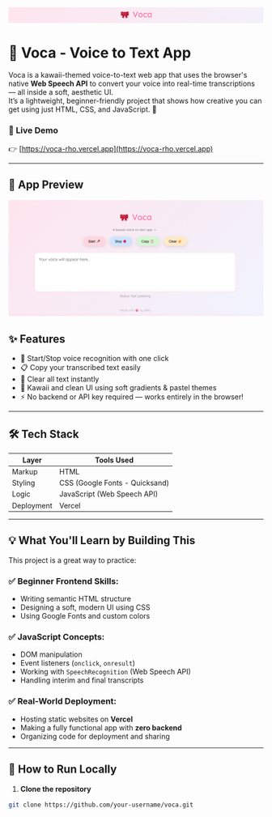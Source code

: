 ![Voca Banner](banner.png)
# 🎀 Voca - Voice to Text App

Voca is a kawaii-themed voice-to-text web app that uses the browser's native **Web Speech API** to convert your voice into real-time transcriptions — all inside a soft, aesthetic UI.  
It’s a lightweight, beginner-friendly project that shows how creative you can get using just HTML, CSS, and JavaScript. 🌸

### 🔗 Live Demo

👉 [https://voca-rho.vercel.app](https://voca-rho.vercel.app)

---
## 📸 App Preview

![Screenshot of Voca](screenshot-voca.png)

## ✨ Features

- 🎤 Start/Stop voice recognition with one click
- 📋 Copy your transcribed text easily
- 🧽 Clear all text instantly
- 💅 Kawaii and clean UI using soft gradients & pastel themes
- ⚡ No backend or API key required — works entirely in the browser!

---

## 🛠️ Tech Stack

| Layer        | Tools Used                  |
|--------------|-----------------------------|
| Markup       | HTML                        |
| Styling      | CSS (Google Fonts - Quicksand) |
| Logic        | JavaScript (Web Speech API) |
| Deployment   | Vercel                      |

---

## 💡 What You'll Learn by Building This

This project is a great way to practice:

### ✅ Beginner Frontend Skills:
- Writing semantic HTML structure
- Designing a soft, modern UI using CSS
- Using Google Fonts and custom colors

### ✅ JavaScript Concepts:
- DOM manipulation
- Event listeners (`onclick`, `onresult`)
- Working with `SpeechRecognition` (Web Speech API)
- Handling interim and final transcripts

### ✅ Real-World Deployment:
- Hosting static websites on **Vercel**
- Making a fully functional app with **zero backend**
- Organizing code for deployment and sharing

---

## 🚀 How to Run Locally

1. **Clone the repository**
```bash
git clone https://github.com/your-username/voca.git
